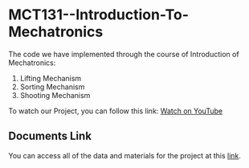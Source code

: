 # MCT131--Introduction-To-Mechatronics

The code we have implemented through the course of Introduction of Mechatronics:

1. Lifting Mechanism
2. Sorting Mechanism
3. Shooting Mechanism

To watch our Project, you can follow this link: [Watch on YouTube](https://youtu.be/Y5ZaOJsEm2E?si=iQpCO99ymx68MJY1)

## Documents Link 
You can access all of the data and materials for the project at this [link](https://drive.google.com/drive/folders/13rOx58VHvwrF8JJIOMKhAWFrw9GqZxJd?usp=drive_link). 
